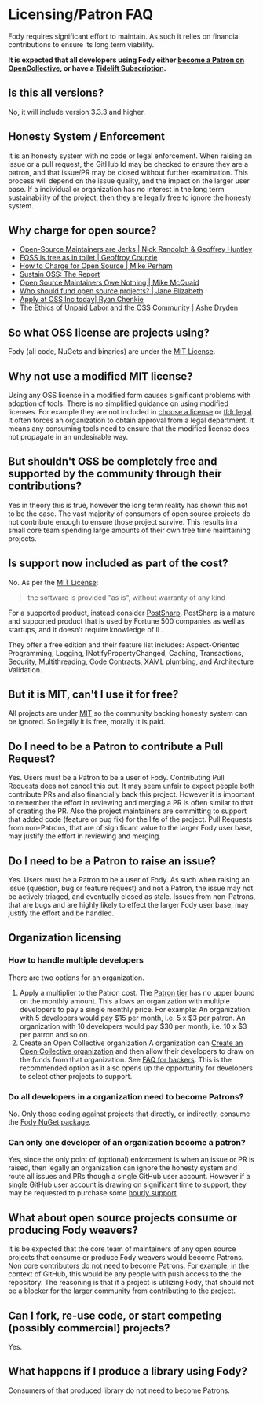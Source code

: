 # Licensing/Patron FAQ

Fody requires significant effort to maintain. As such it relies on financial contributions to ensure its long term viability.

**It is expected that all developers using Fody either [become a Patron on OpenCollective](https://opencollective.com/fody/contribute/patron-3059), or have a [Tidelift Subscription](https://tidelift.com/subscription/pkg/nuget-fody?utm_source=nuget-fody&utm_medium=referral&utm_campaign=enterprise).**


## Is this all versions?

No, it will include version 3.3.3 and higher.


## Honesty System / Enforcement

It is an honesty system with no code or legal enforcement. When raising an issue or a pull request, the GitHub Id may be checked to ensure they are a patron, and that issue/PR may be closed without further examination. This process will depend on the issue quality, and the impact on the larger user base. If a individual or organization has no interest in the long term sustainability of the project, then they are legally free to ignore the honesty system.


## Why charge for open source?

 * [Open-Source Maintainers are Jerks | Nick Randolph & Geoffrey Huntley](https://vimeo.com/296579853)
 * [FOSS is free as in toilet | Geoffroy Couprie](http://unhandledexpression.com/general/2018/11/27/foss-is-free-as-in-toilet.html)
 * [How to Charge for Open Source | Mike Perham](https://www.mikeperham.com/2015/11/23/how-to-charge-for-your-open-source/)
 * [Sustain OSS: The Report](https://sustainoss.org/assets/pdf/SustainOSS-west-2017-report.pdf)
 * [Open Source Maintainers Owe Nothing | Mike McQuaid](https://mikemcquaid.com/2018/03/19/open-source-maintainers-owe-you-nothing/)
 * [Who should fund open source projects? | Jane Elizabeth](https://jaxenter.com/who-funds-open-source-projects-133222.html)
 * [Apply at OSS Inc today| Ryan Chenkie](https://twitter.com/ryanchenkie/status/1067801413974032385)
 * [The Ethics of Unpaid Labor and the OSS Community | Ashe Dryden](https://www.ashedryden.com/blog/the-ethics-of-unpaid-labor-and-the-oss-community)


## So what OSS license are projects using?

Fody (all code, NuGets and binaries) are under the [MIT License](https://opensource.org/licenses/MIT).


## Why not use a modified MIT license?

Using any OSS license in a modified form causes significant problems with adoption of tools. There is no simplified guidance on using modified licenses. For example they are not included in [choose a license](https://choosealicense.com/) or [tldr legal](https://tldrlegal.com/). It often forces an organization to obtain approval from a legal department. It means any consuming tools need to ensure that the modified license does not propagate in an undesirable way.


## But shouldn't OSS be completely free and supported by the community through their contributions?

Yes in theory this is true, however the long term reality has shown this not to be the case. The vast majority of consumers of open source projects do not contribute enough to ensure those project survive. This results in a small core team spending large amounts of their own free time maintaining projects.


## Is support now included as part of the cost?

No. As per the [MIT License](https://opensource.org/licenses/MIT):

> the software is provided "as is", without warranty of any kind

For a supported product, instead consider [PostSharp](https://www.postsharp.net/?utm_source=fody&utm_medium=referral). PostSharp is a mature and supported product that is used by Fortune 500 companies as well as startups, and it doesn't require knowledge of IL.

They offer a free edition and their feature list includes: Aspect-Oriented Programming, Logging, INotifyPropertyChanged, Caching, Transactions, Security, Multithreading, Code Contracts, XAML plumbing, and Architecture Validation.


## But it is MIT, can't I use it for free?

All projects are under [MIT](https://opensource.org/licenses/MIT) so the community backing honesty system can be ignored. So legally it is free, morally it is paid.


## Do I need to be a Patron to contribute a Pull Request?

Yes. Users must be a Patron to be a user of Fody. Contributing Pull Requests does not cancel this out. It may seem unfair to expect people both contribute PRs and also financially back this project. However it is important to remember the effort in reviewing and merging a PR is often similar to that of creating the PR. Also the project maintainers are committing to support that added code (feature or bug fix) for the life of the project. Pull Requests from non-Patrons, that are of significant value to the larger Fody user base, may justify the effort in reviewing and merging.


## Do I need to be a Patron to raise an issue?

Yes. Users must be a Patron to be a user of Fody. As such when raising an issue (question, bug or feature request) and not a Patron, the issue may not be actively triaged, and eventually closed as stale. Issues from non-Patrons, that are bugs and are highly likely to effect the larger Fody user base, may justify the effort and be handled.


## Organization licensing


### How to handle multiple developers

There are two options for an organization.

   1. Apply a multiplier to the Patron cost.
   The [Patron tier](https://opencollective.com/fody/order/3059) has no upper bound on the monthly amount. This allows an organization with multiple developers to pay a single monthly price. For example: An organization with 5 developers would pay $15 per month, i.e. 5 x $3 per patron. An organization with 10 developers would pay $30 per month, i.e. 10 x $3 per patron and so on.
   2. Create an Open Collective organization
   A organization can [Create an Open Collective organization](https://opencollective.com/become-a-sponsor) and then allow their developers to draw on the funds from that organization. See [FAQ for backers](https://opencollective.com/faq/backers). This is the recommended option as it also opens up the opportunity for developers to select other projects to support.


### Do all developers in a organization need to become Patrons?

No. Only those coding against projects that directly, or indirectly, consume the [Fody NuGet package](https://www.nuget.org/packages/Fody/).


### Can only one developer of an organization become a patron?

Yes, since the only point of (optional) enforcement is when an issue or PR is raised, then legally an organization can ignore the honesty system and route all issues and PRs though a single GitHub user account. However if a single GitHub user account is drawing on significant time to support, they may be requested to purchase some [hourly support](https://opencollective.com/fody/order/7087).


## What about open source projects consume or producing Fody weavers?

It is be expected that the core team of maintainers of any open source projects that consume or produce Fody weavers would become Patrons. Non core contributors do not need to become Patrons. For example, in the context of GitHub, this would be any people with push access to the the repository. The reasoning is that if a project is utilizing Fody, that should not be a blocker for the larger community from contributing to the project.


## Can I fork, re-use code, or start competing (possibly commercial) projects?

Yes.


## What happens if I produce a library using Fody?

Consumers of that produced library do not need to become Patrons.
